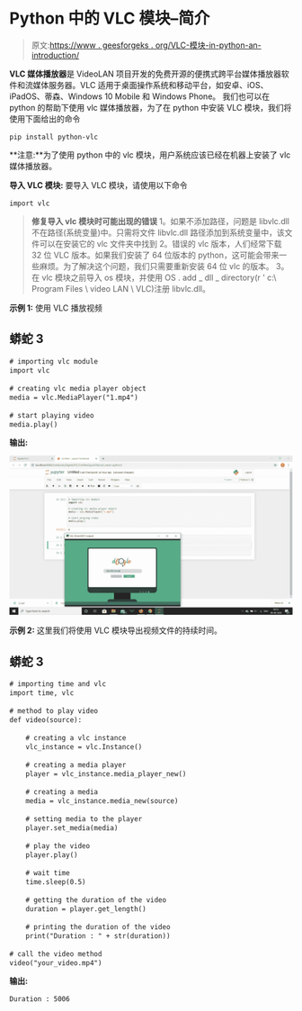 # Python 中的 VLC 模块–简介

> 原文:[https://www . geesforgeks . org/VLC-模块-in-python-an-introduction/](https://www.geeksforgeeks.org/vlc-module-in-python-an-introduction/)

**VLC 媒体播放器**是 VideoLAN 项目开发的免费开源的便携式跨平台媒体播放器软件和流媒体服务器。VLC 适用于桌面操作系统和移动平台，如安卓、iOS、iPadOS、蒂森、Windows 10 Mobile 和 Windows Phone。
我们也可以在 python 的帮助下使用 vlc 媒体播放器，为了在 python 中安装 VLC 模块，我们将使用下面给出的命令

```
pip install python-vlc
```

**注意:**为了使用 python 中的 vlc 模块，用户系统应该已经在机器上安装了 vlc 媒体播放器。

**导入 VLC 模块:**
要导入 VLC 模块，请使用以下命令

```
import vlc
```

> **修复导入 vlc 模块时可能出现的错误**
> 1。如果不添加路径，问题是 libvlc.dll 不在路径(系统变量)中。只需将文件 libvlc.dll 路径添加到系统变量中，该文件可以在安装它的 vlc 文件夹中找到
> 2。错误的 vlc 版本，人们经常下载 32 位 VLC 版本。如果我们安装了 64 位版本的 python，这可能会带来一些麻烦。为了解决这个问题，我们只需要重新安装 64 位 vlc 的版本。
> 3。在 vlc 模块之前导入 os 模块，并使用 OS . add _ dll _ directory(r ' c:\ Program Files \ video LAN \ VLC)注册 libvlc.dll。

**示例 1:** 使用 VLC
播放视频

## 蟒蛇 3

```
# importing vlc module
import vlc

# creating vlc media player object
media = vlc.MediaPlayer("1.mp4")

# start playing video
media.play()
```

**输出:**

![](img/c46bd7ac9ad6f139f76c6cb8ada9597b.png)

**示例 2:** 这里我们将使用 VLC 模块导出视频文件的持续时间。

## 蟒蛇 3

```
# importing time and vlc
import time, vlc

# method to play video
def video(source):

    # creating a vlc instance
    vlc_instance = vlc.Instance()

    # creating a media player
    player = vlc_instance.media_player_new()

    # creating a media
    media = vlc_instance.media_new(source)

    # setting media to the player
    player.set_media(media)

    # play the video
    player.play()

    # wait time
    time.sleep(0.5)

    # getting the duration of the video
    duration = player.get_length()

    # printing the duration of the video
    print("Duration : " + str(duration))

# call the video method
video("your_video.mp4")
```

**输出:**

```
Duration : 5006
```